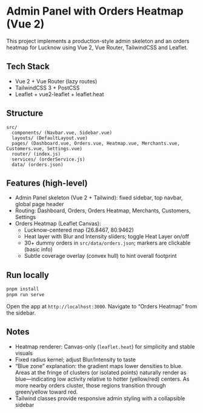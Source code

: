 # Admin Panel with Orders Heatmap (Vue 2)

This project implements a production-style admin skeleton and an orders heatmap for Lucknow using Vue 2, Vue Router, TailwindCSS and Leaflet.

## Tech Stack
- Vue 2 + Vue Router (lazy routes)
- TailwindCSS 3 + PostCSS
- Leaflet + vue2-leaflet + leaflet.heat

## Structure
```
src/
  components/ (Navbar.vue, Sidebar.vue)
  layouts/ (DefaultLayout.vue)
  pages/ (Dashboard.vue, Orders.vue, Heatmap.vue, Merchants.vue, Customers.vue, Settings.vue)
  router/ (index.js)
  services/ (orderService.js)
  data/ (orders.json)
```

## Features (high-level)
- Admin Panel skeleton (Vue 2 + Tailwind): fixed sidebar, top navbar, global page header
- Routing: Dashboard, Orders, Orders Heatmap, Merchants, Customers, Settings
- Orders Heatmap (Leaflet Canvas):
  - Lucknow-centered map (26.8467, 80.9462)
  - Heat layer with Blur and Intensity sliders; toggle Heat Layer on/off
  - 30+ dummy orders in `src/data/orders.json`; markers are clickable (basic info)
  - Subtle coverage overlay (convex hull) to hint overall footprint

## Run locally
```bash
pnpm install
pnpm run serve
```

Open the app at `http://localhost:3000`. Navigate to “Orders Heatmap” from the sidebar.

## Notes
- Heatmap renderer: Canvas-only (`leaflet.heat`) for simplicity and stable visuals
- Fixed radius kernel; adjust Blur/Intensity to taste
- “Blue zone” explanation: the gradient maps lower densities to blue. Areas at the fringe of clusters (or isolated points) naturally render as blue—indicating low activity relative to hotter (yellow/red) centers. As more nearby orders cluster, those regions transition through green/yellow toward red.
- Tailwind classes provide responsive admin styling with a collapsible sidebar


